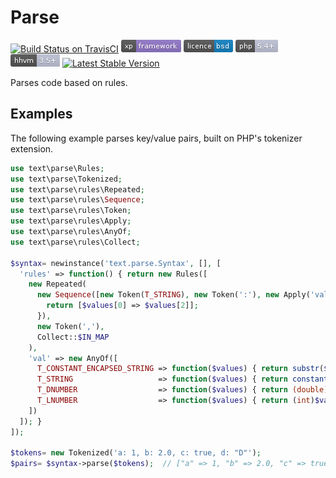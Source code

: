 Parse
=====

[![Build Status on TravisCI](https://secure.travis-ci.org/xp-forge/parse.svg)](http://travis-ci.org/xp-forge/parse)
[![XP Framework Mdodule](https://raw.githubusercontent.com/xp-framework/web/master/static/xp-framework-badge.png)](https://github.com/xp-framework/core)
[![BSD Licence](https://raw.githubusercontent.com/xp-framework/web/master/static/licence-bsd.png)](https://github.com/xp-framework/core/blob/master/LICENCE.md)
[![Required PHP 5.4+](https://raw.githubusercontent.com/xp-framework/web/master/static/php-5_4plus.png)](http://php.net/)
[![Required HHVM 3.5+](https://raw.githubusercontent.com/xp-framework/web/master/static/hhvm-3_5plus.png)](http://hhvm.com/)
[![Latest Stable Version](https://poser.pugx.org/xp-forge/parse/version.png)](https://packagist.org/packages/xp-forge/parse)

Parses code based on rules.

Examples
--------
The following example parses key/value pairs, built on PHP's tokenizer extension.

```php
use text\parse\Rules;
use text\parse\Tokenized;
use text\parse\rules\Repeated;
use text\parse\rules\Sequence;
use text\parse\rules\Token;
use text\parse\rules\Apply;
use text\parse\rules\AnyOf;
use text\parse\rules\Collect;

$syntax= newinstance('text.parse.Syntax', [], [
  'rules' => function() { return new Rules([
    new Repeated(
      new Sequence([new Token(T_STRING), new Token(':'), new Apply('val')], function($values) {
        return [$values[0] => $values[2]];
      }),
      new Token(','),
      Collect::$IN_MAP
    ),
    'val' => new AnyOf([
      T_CONSTANT_ENCAPSED_STRING => function($values) { return substr($values[0], 1, -1); },
      T_STRING                   => function($values) { return constant($values[0]); },
      T_DNUMBER                  => function($values) { return (double)$values[0]; },
      T_LNUMBER                  => function($values) { return (int)$values[0]; }
    ])
  ]); }
]);

$tokens= new Tokenized('a: 1, b: 2.0, c: true, d: "D"');
$pairs= $syntax->parse($tokens);  // ["a" => 1, "b" => 2.0, "c" => true, "d" => "D"]
```